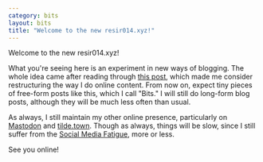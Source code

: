 ```yaml
---
category: bits
layout: bits
title: "Welcome to the new resir014.xyz!"
---
```


Welcome to the new resir014.xyz!

What you're seeing here is an experiment in new ways of blogging. The whole idea came after reading through [this post](https://duncanstephen.co.uk/why-its-time-to-reclaim-our-digital-lives/), which made me consider restructuring the way I do online content. From now on, expect tiny pieces of free-form posts like this, which I call "Bits." I will still do long-form blog posts, although they will be much less often than usual.

As always, I still maintain my other online presence, particularly on [Mastodon](https://tilde.town/~resir014/mastodon) and [tilde.town](https://tilde.town/~resir014). Though as always, things will be slow, since I still suffer from the [Social Media Fatigue](https://resir014.xyz/posts/2017/02/13/the-social-media-fatigue/), more or less.

See you online!
